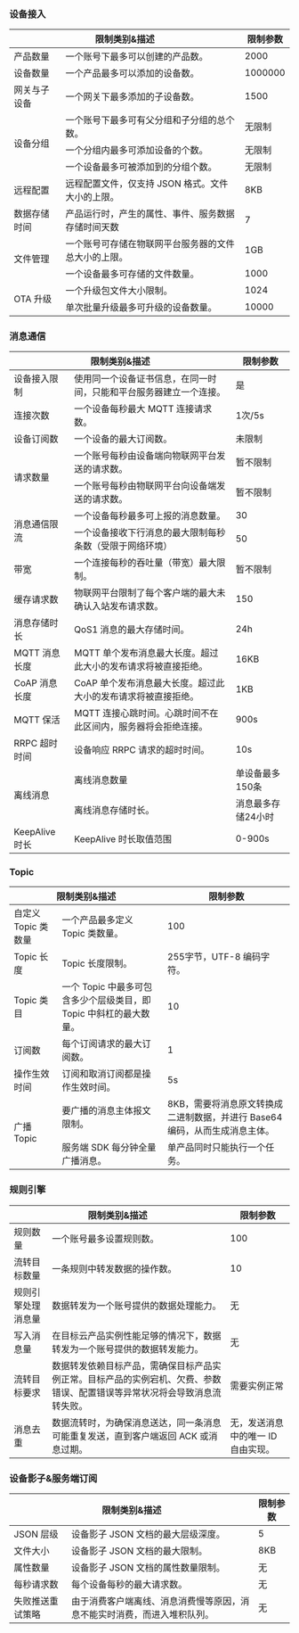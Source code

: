 ### 设备接入

<table>
<thead>
<tr>
<th colspan="2">
限制类别&描述	
</th>
<th>
限制参数
</th>
<tr>
</thead>
<tr>
<td>
产品数量
</td>
<td>
一个账号下最多可以创建的产品数。
</td>
<td>
2000
</td>
</tr>
<tr>
<td>
设备数量
</td>
<td>
一个产品最多可以添加的设备数。
</td>
<td>
1000000
</td>
</tr>
<tr>
<td>
网关与子设备
</td>
<td>
一个网关下最多添加的子设备数。
</td>
<td>
1500
</td>
</tr>
<tr>
<td  rowspan="3">
设备分组
</td>
<td>
一个账号下最多可有父分组和子分组的总个数。
</td>
<td>
无限制
</td>
<tr>
<td>
一个分组内最多可添加设备的个数。
</td>
<td>
无限制
</td>
</tr>
<tr>
<td>
一个设备最多可被添加到的分组个数。
</td>
<td>
无限制
</td>
</tr>
<tr>
<td>
远程配置
</td>
<td>
远程配置文件，仅支持 JSON 格式。文件大小的上限。
</td>
<td>
8KB
</td>
</tr>
<tr>
</thead>
<tr>
<td>
数据存储时间
</td>
<td>
产品运行时，产生的属性、事件、服务数据存储时间天数
</td>
<td>
7
</td>
</tr>
<tr>
<td rowspan="2">
文件管理
</td>
<td>
一个账号可存储在物联网平台服务器的文件总大小的上限。
</td>
<td>
1GB
</td>
</tr>
<tr>
<td>
一个设备最多可存储的文件数量。
</td>
<td>
1000
</td>
</tr>
<tr>
<td rowspan="2">
OTA 升级
</td>
<td>
一个升级包文件大小限制。
</td>
<td>
1024
</td>
</tr>
<tr>
<td>
单次批量升级最多可升级的设备数量。
</td>
<td>
10000
</td>
</tr>
</table>

### 消息通信

<table>
<thead>
<tr>
<th colspan="2">
限制类别&描述	
</th>
<th>
限制参数
</th>
<tr>
</thead>
<tr>
<td>
设备接入限制
</td>
<td>
使用同一个设备证书信息，在同一时间，只能和平台服务器建立一个连接。
</td>
<td>
是
</td>
</tr>
<tr>
<td>
连接次数
</td>
<td>
一个设备每秒最大 MQTT 连接请求数。
</td>
<td>
1次/5s
</td>
</tr>
<tr>
<td>
设备订阅数
</td>
<td>
一个设备的最大订阅数。
</td>
<td>
未限制
</td>
</tr>
<tr>
<td  rowspan="2">
请求数量
</td>
<td>
一个账号每秒由设备端向物联网平台发送的请求数。
</td>
<td>
暂不限制
</td>
<tr>
<td>
一个账号每秒由物联网平台向设备端发送的请求数。
</td>
<td>
暂不限制
</td>
</tr>
<tr>
<td rowspan="2">
消息通信限流
</td>
<td>
一个设备每秒最多可上报的消息数量。
</td>
<td>
30
</td>
</tr>
<tr>
<td>
一个设备接收下行消息的最大限制每秒条数（受限于网络环境）
</td>
<td>
50
</td>
</tr>
<tr>
<td>
带宽
</td>
<td>
一个连接每秒的吞吐量（带宽）最大限制。
</td>
<td>
暂不限制
</td>
</tr>
<tr>
<td>
缓存请求数
</td>
<td>
物联网平台限制了每个客户端的最大未确认入站发布请求数。
</td>
<td>
150
</td>
</tr>
<tr>
<td>
消息存储时长
</td>
<td>
QoS1 消息的最大存储时间。
</td>
<td>
24h
</td>
</tr>
<tr>
<td>
MQTT 消息长度
</td>
<td>
MQTT 单个发布消息最大长度。超过此大小的发布请求将被直接拒绝。
</td>
<td>
16KB
</td>
</tr>
<tr>
<td>
CoAP 消息长度
</td>
<td>
CoAP 单个发布消息最大长度。超过此大小的发布请求将被直接拒绝。
</td>
<td>
1KB
</td>
</tr>
<tr>
<td>
MQTT 保活
</td>
<td>
MQTT 连接心跳时间。心跳时间不在此区间内，服务器将会拒绝连接。</td>
<td>
900s
</td>
</tr>
<tr>
<td>
RRPC 超时时间
</td>
<td>
设备响应 RRPC 请求的超时时间。
<td>
10s
</td>
</tr>
<tr>
<td rowspan="2">
离线消息
</td>
<td>
离线消息数量
<td>
单设备最多150条
</td>
</tr>
<tr>
<td>
离线消息存储时长。
<td>
消息最多存储24小时
</td>
</tr>
<tr>
<td>
KeepAlive 时长
</td>
<td>
KeepAlive 时长取值范围
<td>
0-900s
</td>
</tr>
</table>

### Topic

<table>
<thead>
<tr>
<th colspan="2">
限制类别&描述	
</th>
<th>
限制参数
</th>
<tr>
</thead>
<tr>
<td>
自定义 Topic 类数量
</td>
<td>
一个产品最多定义 Topic 类数量。</td>
<td>
100
</td>
</tr>
<tr>
<td>
Topic 长度
</td>
<td>
Topic 长度限制。
</td>
<td>
255字节，UTF-8 编码字符。
</td>
</tr>
<tr>
<td>
Topic 类目
</td>
<td>
一个 Topic 中最多可包含多少个层级类目，即 Topic 中斜杠的最大数量。</td>
<td>
10
</td>
</tr>
<tr>
<td>
订阅数
</td>
<td>
每个订阅请求的最大订阅数。
</td>
<td>
1
</td>
</tr>
<tr>
<td>
操作生效时间
</td>
<td>
订阅和取消订阅都是操作生效时间。
</td>
<td>
5s
</td>
</tr>
<tr>
<td rowspan="2">
广播 Topic
</td>
<td>
要广播的消息主体报文限制。
</td>
<td>
8KB，需要将消息原文转换成二进制数据，并进行 Base64 编码，从而生成消息主体。
</td>
</tr>
<tr>
<td>
服务端 SDK 每分钟全量广播消息。
</td>
<td>
单产品同时只能执行一个任务。
</td>
</tr>
</table>

### 规则引擎

<table>
<thead>
<tr>
<th colspan="2">
限制类别&描述	
</th>
<th>
限制参数
</th>
<tr>
</thead>
<tr>
<td>
规则数量
</td>
<td>
一个账号最多设置规则数。
</td>
<td>
100
</td>
</tr>
<tr>
<td>
流转目标数量
</td>
<td>
一条规则中转发数据的操作数。
</td>
<td>
10
</td>
</tr>
<tr>
<td>
规则引擎处理消息量
</td>
<td>
数据转发为一个账号提供的数据处理能力。
</td>
<td>
无
</td>
</tr>
<tr>
<td>
写入消息量
</td>
<td>
在目标云产品实例性能足够的情况下，数据转发为一个账号提供的数据转发能力。
</td>
<td>
无
</td>
</tr>
<tr>
<td>
流转目标要求
</td>
<td>
数据转发依赖目标产品，需确保目标产品实例正常。目标产品的实例宕机、欠费、参数错误、配置错误等异常状况将会导致消息流转失败。
</td>
<td>
需要实例正常
</td>
</tr>
<tr>
<td >
消息去重
</td>
<td>
数据流转时，为确保消息送达，同一条消息可能重复发送，直到客户端返回 ACK 或消息过期。
</td>
<td>
无，发送消息中的唯一 ID 自由实现。
</td>
</tr>
</table>

### 设备影子&服务端订阅

<table>
<thead>
<tr>
<th colspan="2">
限制类别&描述	
</th>
<th>
限制参数
</th>
<tr>
</thead>
<tr>
<td>
JSON 层级
</td>
<td>
设备影子 JSON 文档的最大层级深度。
</td>
<td>
5
</td>
</tr>
<tr>
<td>
文件大小
</td>
<td>
设备影子 JSON 文档的最大限制。
</td>
<td>
8KB
</td>
</tr>
<tr>
<td>
属性数量
</td>
<td>
设备影子 JSON 文档的属性数量限制。
</td>
<td>
无
</td>
</tr>
<tr>
<td>
每秒请求数
</td>
<td>
每个设备每秒的最大请求数。</td>
<td>
无
</td>
</tr>
<tr>
<td>
失败推送重试策略
</td>
<td>
由于消费客户端离线、消息消费慢等原因，消息不能实时消费，而进入堆积队列。</td>
<td>
无
</td>
</tr>
</table>
